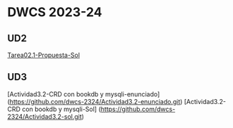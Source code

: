 ﻿# DWCS 2023-24
## UD2
[Tarea02.1-Propuesta-Sol](https://github.com/dwcs-2324/Tarea02.1-Sol.git)

## UD3
[Actividad3.2-CRD con bookdb y mysqli-enunciado] (https://github.com/dwcs-2324/Actividad3.2-enunciado.git)
[Actividad3.2-CRD con bookdb y mysqli-Sol] (https://github.com/dwcs-2324/Actividad3.2-sol.git)


